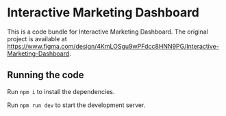 
  # Interactive Marketing Dashboard

  This is a code bundle for Interactive Marketing Dashboard. The original project is available at https://www.figma.com/design/4KmLOSgu9wPFdcc8HNN9PG/Interactive-Marketing-Dashboard.

  ## Running the code

  Run `npm i` to install the dependencies.

  Run `npm run dev` to start the development server.
  